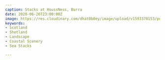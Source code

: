 ```yaml
---
caption: Stacks at HoussNess, Burra
date: 2020-06-26T23:00:00Z
image: https://res.cloudinary.com/dhat0b0ey/image/upload/v1593370153/portfolio/latestimages/_DSF4759_lilpbi.jpg
keywords:
- Scotland
- Shetland
- Landscape
- Coastal Scenery
- Sea Stacks

---
```

